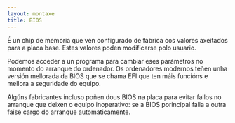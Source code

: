```yaml
---
layout: montaxe
title: BIOS
---
```


É un chip de memoria que vén configurado de fábrica cos valores axeitados para a placa base. Estes valores poden modificarse polo usuario. 

Podemos acceder a un programa  para cambiar eses parámetros no momento do arranque do ordenador. Os ordenadores modernos teñen unha versión mellorada da BIOS que se chama EFI que ten máis funcións e mellora  a seguridade do equipo.

Algúns fabricantes incluso poñen dous BIOS na placa para evitar fallos no arranque que deixen o equipo inoperativo: se a BIOS porincipal falla a outra faise cargo do arranque automaticamente.
